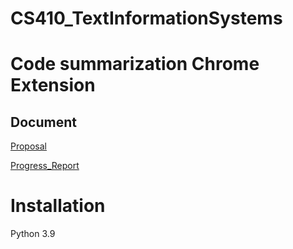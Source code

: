 # CS410_TextInformationSystems
# Code summarization Chrome Extension
## Document
[Proposal](./Doc/Proposal.pdf)

[Progress_Report](./Doc/Progress_Report.pdf)
# Installation
Python 3.9